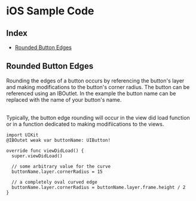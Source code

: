 # iOS Sample Code

## Index
- <a href="">Rounded Button Edges</a>

## Rounded Button Edges
Rounding the edges of a button occurs by referencing the button's layer and making modifications to the button's corner radius. The button can be referenced using an IBOutlet. In the example the button name can be replaced with the name of your button's name.<br><br>

Typically, the button edge rounding will occur in the view did load function or in a function dedicated to making modifiications to the views.

```
import UIKit
@IBOutet weak var buttonName: UIButton!

override func viewDidLoad() {
  super.viewDidLoad()
  
  // some arbitrary value for the curve
  buttonName.layer.cornerRadius = 15
  
  // a completely oval curved edge
  buttonName.layer.cornerRadius = buttonName.layer.frame.height / 2
}
```
